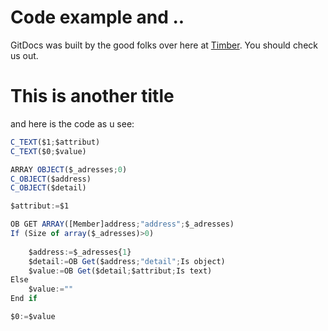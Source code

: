 # Code example and ..

GitDocs was built by the good folks over here at [Timber](https://timber.io). You should check us out.

# This is another title

and here is the code as u see:

```javascript
C_TEXT($1;$attribut)
C_TEXT($0;$value)

ARRAY OBJECT($_adresses;0)
C_OBJECT($address)
C_OBJECT($detail)

$attribut:=$1

OB GET ARRAY([Member]address;"address";$_adresses)
If (Size of array($_adresses)>0)
	
	$address:=$_adresses{1}
	$detail:=OB Get($address;"detail";Is object)
	$value:=OB Get($detail;$attribut;Is text)
Else 
	$value:=""
End if 

$0:=$value
```